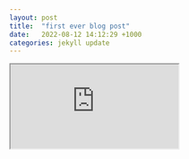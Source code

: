 ```yaml
---
layout: post
title:  "first ever blog post"
date:   2022-08-12 14:12:29 +1000
categories: jekyll update
---
```


<iframe src="https://editor.p5js.org/adrianfrich/full/v4C9J-KnR"></iframe>